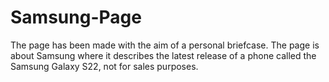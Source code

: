 # Samsung-Page
The page has been made with the aim of a personal briefcase. The page is about Samsung where it describes the latest release of a phone called the Samsung Galaxy S22, not for sales purposes.
